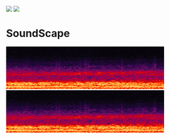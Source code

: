 ![](https://img.shields.io/badge/EAGLE-Design-blue) ![](https://img.shields.io/badge/Approval-pending-red)
# SoundScape


![](https://github.com/ajcastanedag/SoundScape/blob/main/Images/Spectrogram.PNG) ![](https://github.com/ajcastanedag/SoundScape/blob/main/Images/Spectrogram.PNG) 
